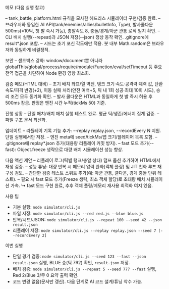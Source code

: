 메모 (다음 실행 참고)

– tank_battle_platform.html 규칙을 모사한 헤드리스 시뮬레이터 구현/검증 완료.
– 브라우저와 동일한 AI API(tank/enemies/allies/bulletInfo, Type), 발사쿨다운 500ms(=10틱, 첫 발 즉시 가능), 총알속도 8, 충돌/경계/아군 관통 로직 일치 확인.
– CLI 배치 실행(--repeat)과 JSON 저장(--json) 정상 동작 확인. .gitignore에 result*.json 포함.
– 시드는 초기 포신 각도에만 적용. 봇 내부 Math.random은 브라우저와 동일하게 비결정적.

보안
– 샌드박스 강화: window/document뿐 아니라 globalThis/global/process/require/module/Function/eval/setTimeout 등 주요 전역 접근을 차단하여 Node 환경 영향 최소화.

검증 메모(HTML 대비)
– 초기 배치 좌표/열 역전, 탱크 크기·속도·공격력·체력 값, 탄환 속도/피격 반경(+2), 이동 실패 처리(안전 여백+5, 틱 내 1회 성공·최대 10회 시도), 승리 조건 모두 동기화 확인.
– 발사 쿨다운은 HTML과 동일하게 첫 발 즉시 허용 후 500ms 잠금. 판정은 엔진 시간 누적(tickMs 50) 기준.

진행 상황
– 단일 매치/배치 매치 실행 테스트 완료. 평균 틱/생존/에너지 집계 검증.
– 파일 구조 문서 최신화.

업데이트
– 리플레이 기록 기능 추가: --replay replay.json, --recordEvery N 지원. 단일 실행에서만 저장.
– 엔진 meta에 seed/tickMs/맵 크기/플레이어 목록 포함.
– .gitignore에 replay*.json 추가(대용량 리플레이 커밋 방지).
– fast 모드 추가(--fast): Object.freeze 생략으로 대량 배치 시뮬레이션 성능 향상.

다음 액션 제안
– 리플레이 로그(틱별 탱크/총알 상태) 덤프 옵션 추가하여 HTML에서 재생 검증.
– 성능 튜닝: 대량 반복 시 메모리 압력 완화(객체 풀링) 및 JIT 친화 루프 재구성 검토.
– 간단한 검증 테스트 스위트 추가(예: 아군 관통, 쿨다운, 경계 충돌 단위 테스트).
– 필요 시 fast 모드 추가(Freeze 생략, 최소 객체 할당)로 초대량 배치 시뮬레이션 가속.
  ↳ fast 모드 구현 완료, 추후 객체 풀링/메모리 재사용 최적화 여지 있음.

사용 팁
- 기본 실행: `node simulator/cli.js`
- 파일 지정: `node simulator/cli.js --red red.js --blue blue.js`
- 반복/시드/JSON: `node simulator/cli.js --repeat 100 --seed 42 --json result.json`
 - 리플레이 저장: `node simulator/cli.js --replay replay.json --seed 7 [--recordEvery 2]`

이번 실행
- 단일 경기 검증: `node simulator/cli.js --seed 123 --fast --json result.json` 실행, BLUE 승(틱 792) 확인, `result.json` 저장.
- 배치 검증: `node simulator/cli.js --repeat 5 --seed 777 --fast` 실행, Red 2/Blue 3/무 0 요약 출력 확인.
- 코드 변경 없음(문서만 갱신). 다음 단계로 AI 코드 설계/튜닝 착수 가능.
